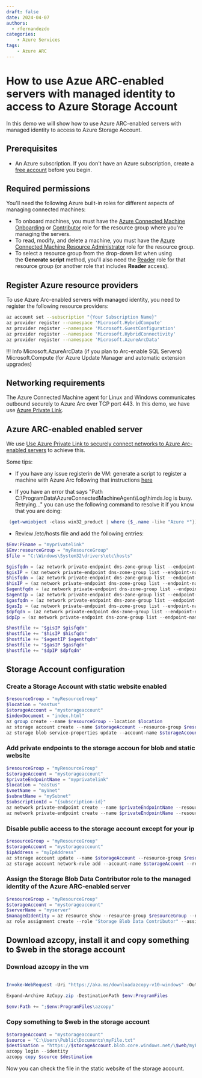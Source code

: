 ```yaml
---
draft: false
date: 2024-04-07
authors:
  - rfernandezdo
categories:
    - Azure Services
tags:
    - Azure ARC
---
```


# How to use Azue ARC-enabled servers with managed identity to access to Azure Storage Account

In this demo we will show how to use Azure ARC-enabled servers with managed identity to access to Azure Storage Account.

## Prerequisites

- An Azure subscription. If you don't have an Azure subscription, create a [free account](https://azure.microsoft.com/en-us/free/) before you begin.

## Required permissions

You'll need the following Azure built-in roles for different aspects of managing connected machines:

-   To onboard machines, you must have the [Azure Connected Machine Onboarding](https://learn.microsoft.com/en-us/azure/role-based-access-control/built-in-roles#azure-connected-machine-onboarding) or [Contributor](https://learn.microsoft.com/en-us/azure/role-based-access-control/built-in-roles#contributor) role for the resource group where you're managing the servers.
-   To read, modify, and delete a machine, you must have the [Azure Connected Machine Resource Administrator](https://learn.microsoft.com/en-us/azure/role-based-access-control/built-in-roles#azure-connected-machine-resource-administrator) role for the resource group.
-   To select a resource group from the drop-down list when using the **Generate script** method, you'll also need the [Reader](https://learn.microsoft.com/en-us/azure/role-based-access-control/built-in-roles#reader) role for that resource group (or another role that includes **Reader** access).

## Register Azure resource providers

To use Azure Arc-enabled servers with managed identity, you need to register the following resource providers:

```bash
az account set --subscription "{Your Subscription Name}"
az provider register --namespace 'Microsoft.HybridCompute'
az provider register --namespace 'Microsoft.GuestConfiguration'
az provider register --namespace 'Microsoft.HybridConnectivity'
az provider register --namespace 'Microsoft.AzureArcData'
```

!!! Info
    Microsoft.AzureArcData (if you plan to Arc-enable SQL Servers)
    Microsoft.Compute (for Azure Update Manager and automatic extension upgrades)

## Networking requirements

The Azure Connected Machine agent for Linux and Windows communicates outbound securely to Azure Arc over TCP port 443. In this demo, we have use [Azure Private Link](https://learn.microsoft.com/en-us/azure/azure-arc/servers/private-link-security#network-configuration). 


## Azure ARC-enabled enabled server

We use  [Use Azure Private Link to securely connect networks to Azure Arc-enabled servers](https://azurearcjumpstart.io/azure_arc_jumpstart/azure_arc_servers/day2/arc_privatelink) to achieve this.

Some tips:

- If you have any issue registerin de VM: generate a script to register a machine with Azure Arc following that instructions [here](https://learn.microsoft.com/en-us/azure/azure-arc/servers/learn/quick-enable-hybrid-vm#generate-installation-script)

- If you have an error that says "Path C:\ProgramData\AzureConnectedMachineAgent\Log\himds.log is busy. Retrying..." you can use the following command to resolve it if you know that you are doing:

```powershell
 (get-wmiobject -class win32_product | where {$_.name -like "Azure *"}).uninstall() 
```
- Review /etc/hosts file and add the following entries:

```powershell
$Env:PEname = "myprivatelink"
$Env:resourceGroup = "myResourceGroup"
$file = "C:\Windows\System32\drivers\etc\hosts"

$gisfqdn = (az network private-endpoint dns-zone-group list --endpoint-name $Env:PEname --resource-group $Env:resourceGroup -o json --query '[0].privateDnsZoneConfigs[0].recordSets[0].fqdn' -o json).replace('.privatelink','').replace("`"","")
$gisIP = (az network private-endpoint dns-zone-group list --endpoint-name $Env:PEname --resource-group $Env:resourceGroup -o json --query [0].privateDnsZoneConfigs[0].recordSets[0].ipAddresses[0] -o json).replace("`"","")
$hisfqdn = (az network private-endpoint dns-zone-group list --endpoint-name $Env:PEname --resource-group $Env:resourceGroup -o json --query [0].privateDnsZoneConfigs[0].recordSets[1].fqdn -o json).replace('.privatelink','').replace("`"","")
$hisIP = (az network private-endpoint dns-zone-group list --endpoint-name $Env:PEname --resource-group $Env:resourceGroup -o json --query [0].privateDnsZoneConfigs[0].recordSets[1].ipAddresses[0] -o json).replace('.privatelink','').replace("`"","")
$agentfqdn = (az network private-endpoint dns-zone-group list --endpoint-name $Env:PEname --resource-group $Env:resourceGroup -o json --query [0].privateDnsZoneConfigs[1].recordSets[0].fqdn -o json).replace('.privatelink','').replace("`"","")
$agentIp = (az network private-endpoint dns-zone-group list --endpoint-name $Env:PEname --resource-group $Env:resourceGroup -o json --query [0].privateDnsZoneConfigs[1].recordSets[0].ipAddresses[0] -o json).replace('.privatelink','').replace("`"","")
$gasfqdn = (az network private-endpoint dns-zone-group list --endpoint-name $Env:PEname --resource-group $Env:resourceGroup -o json --query [0].privateDnsZoneConfigs[1].recordSets[1].fqdn -o json).replace('.privatelink','').replace("`"","")
$gasIp = (az network private-endpoint dns-zone-group list --endpoint-name $Env:PEname --resource-group $Env:resourceGroup -o json --query [0].privateDnsZoneConfigs[1].recordSets[1].ipAddresses[0] -o json).replace('.privatelink','').replace("`"","")
$dpfqdn = (az network private-endpoint dns-zone-group list --endpoint-name $Env:PEname --resource-group $Env:resourceGroup -o json --query [0].privateDnsZoneConfigs[2].recordSets[0].fqdn -o json).replace('.privatelink','').replace("`"","")
$dpIp = (az network private-endpoint dns-zone-group list --endpoint-name $Env:PEname --resource-group $Env:resourceGroup -o json --query [0].privateDnsZoneConfigs[2].recordSets[0].ipAddresses[0] -o json).replace('.privatelink','').replace("`"","")

$hostfile += "$gisIP $gisfqdn"
$hostfile += "$hisIP $hisfqdn"
$hostfile += "$agentIP $agentfqdn"
$hostfile += "$gasIP $gasfqdn"
$hostfile += "$dpIP $dpfqdn"
```



## Storage Account configuration

### Create a Storage Account with static website enabled

```powershell
$resourceGroup = "myResourceGroup"
$location = "eastus"
$storageAccount = "mystorageaccount"
$indexDocument = "index.html"
az group create --name $resourceGroup --location $location
az storage account create --name $storageAccount --resource-group $resourceGroup --location $location --sku Standard_LRS
az storage blob service-properties update --account-name $storageAccount --static-website --index-document $indexDocument
```

### Add private endpoints to the storage accoun for blob and static website

```powershell
$resourceGroup = "myResourceGroup"
$storageAccount = "mystorageaccount"
$privateEndpointName = "myprivatelink"
$location = "eastus"
$vnetName = "myVnet"
$subnetName = "mySubnet"
$subscriptionId = "{subscription-id}"
az network private-endpoint create --name $privateEndpointName --resource-group $resourceGroup --vnet-name $vnetName --subnet $subnetName --private-connection-resource-id "/subscriptions/$subscriptionId/resourceGroups/$resourceGroup/providers/Microsoft.Storage/storageAccounts/$storageAccount" --group-id blob --connection-name $privateEndpointName --location $location
az network private-endpoint create --name $privateEndpointName --resource-group $resourceGroup --vnet-name $vnetName --subnet $subnetName --private-connection-resource-id "/subscriptions/$subscriptionId/resourceGroups/$resourceGroup/providers/Microsoft.Storage/storageAccounts/$storageAccount" --group-id web --connection-name $privateEndpointName --location $location
```

### Disable public access to the storage account except for your ip

```powershell
$resourceGroup = "myResourceGroup"
$storageAccount = "mystorageaccount"
$ipAddress = "myIpAddress"
az storage account update --name $storageAccount --resource-group $resourceGroup --bypass "AzureServices,Logging,Metrics" --default-action Deny
az storage account network-rule add --account-name $storageAccount --resource-group $resourceGroup --ip-address $ipAddress
```


### Assign the Storage Blob Data Contributor role to the managed identity of the Azure ARC-enabled server

```powershell
$resourceGroup = "myResourceGroup"
$storageAccount = "mystorageaccount"
$serverName = "myserver"
$managedIdentity = az resource show --resource-group $resourceGroup --name $serverName --resource-type "Microsoft.HybridCompute/machines" --query "identity.principalId" --output tsv
az role assignment create --role "Storage Blob Data Contributor" --assignee-object-id $managedIdentity --scope "/subscriptions/{subscription-id}/resourceGroups/$resourceGroup/providers/Microsoft.Storage/storageAccounts/$storageAccount"
```


## Download azcopy,  install it and copy something to $web in the storage account

### Download azcopy in the vm

```powershell

Invoke-WebRequest -Uri "https://aka.ms/downloadazcopy-v10-windows" -OutFile AzCopy.zip

Expand-Archive AzCopy.zip -DestinationPath $env:ProgramFiles

$env:Path += ";$env:ProgramFiles\azcopy"
```

### Copy something to $web in the storage account

```powershell
$storageAccount = "mystorageaccount"
$source = "C:\Users\Public\Documents\myFile.txt"
$destination = "https://$storageAccount.blob.core.windows.net/\$web/myFile.txt"
azcopy login --identity
azcopy copy $source $destination
```


Now you can check the file in the static website of the storage account.